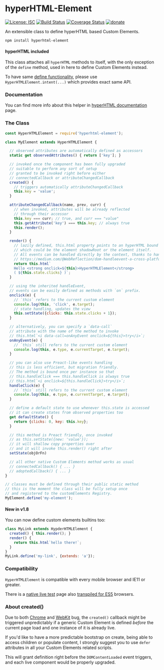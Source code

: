# hyperHTML-Element

[![License: ISC](https://img.shields.io/badge/License-ISC-yellow.svg)](https://opensource.org/licenses/ISC) [![Build Status](https://travis-ci.org/WebReflection/hyperHTML-Element.svg?branch=master)](https://travis-ci.org/WebReflection/hyperHTML-Element) [![Coverage Status](https://coveralls.io/repos/github/WebReflection/hyperHTML-Element/badge.svg?branch=master)](https://coveralls.io/github/WebReflection/hyperHTML-Element?branch=master) [![donate](https://img.shields.io/badge/$-donate-ff69b4.svg?maxAge=2592000&style=flat)](https://github.com/WebReflection/donate)

An extensible class to define hyperHTML based Custom Elements.

`npm install hyperhtml-element`

#### hyperHTML included

This class attaches all `hyperHTML` methods to itself,
with the only exception of the `define` method,
used in here to define Custom Elements instead.

To have same [define functionality](https://viperhtml.js.org/hyperhtml/documentation/#api-3),
please use `HyperHTMLElement.intent(...)` which provides exact same API.


### Documentation

You can find more info about this helper in [hyperHTML documentation](https://viperhtml.js.org/hyperhtml/documentation/#components-2) page.



### The Class

```js
const HyperHTMLElement = require('hyperhtml-element');

class MyElement extends HyperHTMLElement {

  // observed attributes are automatically defined as accessors
  static get observedAttributes() { return ['key']; }

  // invoked once the component has been fully upgraded
  // suitable to perform any sort of setup
  // granted to be invoked right before either
  // connectedCallback or attributeChangedCallback
  created() {
    // triggers automatically attributeChangedCallback
    this.key = 'value';
  }

  attributeChangedCallback(name, prev, curr) {
    // when invoked, attributes will be already reflected
    // through their accessor
    this.key === curr; // true, and curr === "value"
    this.getAttribute('key') === this.key; // always true
    this.render();
  }

  render() {
    // lazily defined, this.html property points to an hyperHTML bound context
    // which could be the element shadowRoot or the element itself.
    // All events can be handled directly by the context, thanks to handleEvent
    // https://medium.com/@WebReflection/dom-handleevent-a-cross-platform-standard-since-year-2000-5bf17287fd38
    return this.html`
    Hello <strong onclick=${this}>HyperHTMLElement</strong>
    ( ${this.state.clicks} )`;
  }

  // using the inherited handleEvent,
  // events can be easily defined as methods with `on` prefix.
  onclick(e) {
    // `this` refers to the current custom element
    console.log(this, 'click', e.target);
    // state handling, updates the view
    this.setState({clicks: this.state.clicks + 1});
  }

  // alternatively, you can specify a `data-call`
  // attribute with the name of the method to invoke
  // this.html`<i data-call=onAnyEvent onclick=${this}>try</i>`;
  onAnyEvent(e) {
    // `this` still refers to the current custom element
    console.log(this, e.type, e.currentTarget, e.target);
  }

  // you can also use Preact-like events handling
  // this is less efficient, but migration friendly.
  // The method is bound once per instance so that
  // this.handleClick === this.handleClick is always true
  // this.html`<i onclick=${this.handleClick}>try</i>`;
  handleClick(e) {
    // `this` still refers to the current custom element
    console.log(this, e.type, e.currentTarget, e.target);
  }

  // define a default state to use whenever this.state is accessed
  // it can create states from observed properties too
  get defaultState() {
    return {clicks: 0, key: this.key};
  }

  // this method is Preact friendly, once invoked
  // as this.setState({new: 'value'});
  // it will shallow copy properties over
  // and it will invoke this.render() right after
  setState(objOrFn)

  // all other native Custom Elements method works as usual
  // connectedCallback() { ... }
  // adoptedCallback() { ... }
}

// classes must be defined through their public static method
// this is the moment the class will be fully setup once
// and registered to the customElements Registry.
MyElement.define('my-element');
```

#### New in v1.8

You can now define custom elements builtins too:
```js
class MyLink extends HypderHTMLElement {
  created() { this.render(); }
  render() {
    return this.html`hello there!`;
  }
}
MyLink.define('my-link', {extends: 'a'});
```


### Compatibility

`HyperHTMLElement` is compatible with every mobile browser and IE11 or greater.

There is a [native live test](https://webreflection.github.io/hyperHTML-Element/test/) page also [transpiled for ES5](https://webreflection.github.io/hyperHTML-Element/test/?es5) browsers.


### About created()

Due to both [Chrome](https://bugs.chromium.org/p/chromium/issues/detail?id=821831) and
[WebKit](https://bugs.webkit.org/show_bug.cgi?id=183931) bug,
the `created()` callback might be triggered unpredictably if a generic Custom Element
is defined *before* the current page load and one instance of it is already live.

If you'd like to have a more predictable bootstrap on create, being able to access children or populate content,
I strongly suggest you to use `defer` attributes in all your Custom Elements related scripts.

This will grant definition right before the `DOMContentLoaded` event triggers,
and each live component would be properly upgraded.
